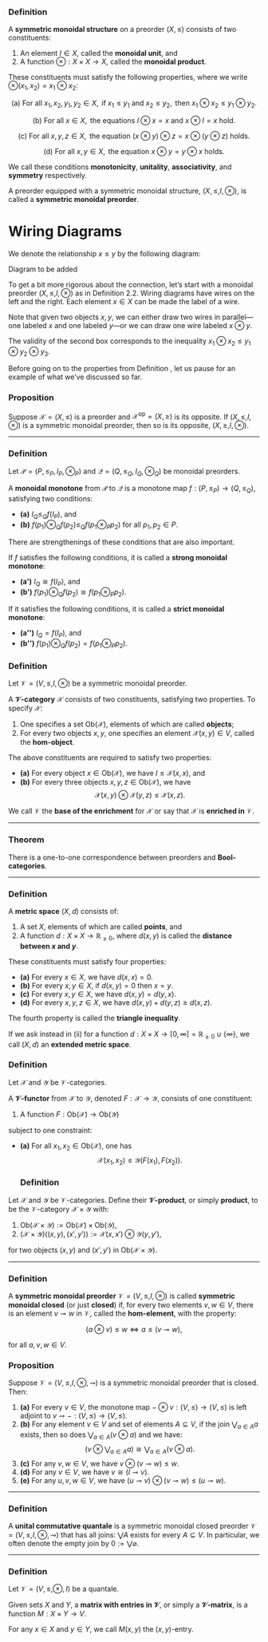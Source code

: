 ### Definition 
A **symmetric monoidal structure** on a preorder $(X, \leq)$ consists of two constituents:

1. An element $I \in X$, called the **monoidal unit**, and  
2. A function $\otimes: X \times X \to X$, called the **monoidal product**.

These constituents must satisfy the following properties, where we write $\otimes(x_1, x_2) = x_1 \otimes x_2$:

$$
\text{(a) For all } x_1, x_2, y_1, y_2 \in X, \text{ if } x_1 \leq y_1 \text{ and } x_2 \leq y_2, \text{ then } x_1 \otimes x_2 \leq y_1 \otimes y_2.
$$

$$
\text{(b) For all } x \in X, \text{ the equations } I \otimes x = x \text{ and } x \otimes I = x \text{ hold.}
$$

$$
\text{(c) For all } x, y, z \in X, \text{ the equation } (x \otimes y) \otimes z = x \otimes (y \otimes z) \text{ holds.}
$$

$$
\text{(d) For all } x, y \in X, \text{ the equation } x \otimes y = y \otimes x \text{ holds.}
$$

We call these conditions **monotonicity**, **unitality**, **associativity**, and **symmetry** respectively.

A preorder equipped with a symmetric monoidal structure, $(X, \leq, I, \otimes)$, is called a **symmetric monoidal preorder**.

# Wiring Diagrams

We denote the relationship $x \leq y$ by the following diagram:


Diagram to be added


To get a bit more rigorous about the connection, let’s start with a monoidal preorder 
$(X, \leq, I, \otimes)$ as in Definition 2.2. Wiring diagrams have wires on the left and the right. 
Each element $x \in X$ can be made the label of a wire. 

Note that given two objects $x, y$, we can either draw two wires in parallel—one labeled $x$ and one labeled $y$—or we can draw one wire labeled $x \otimes y$.


The validity of the second box corresponds to the inequality 
$x_1 \otimes x_2 \leq y_1 \otimes y_2 \otimes y_3$. 

Before going on to the properties from Definition , let us pause for an example of what we’ve discussed so far.


### Proposition 
Suppose $\mathcal{X} = (X, \leq)$ is a preorder and $\mathcal{X}^\text{op} = (X, \geq)$ is its opposite. 
If $(X, \leq, I, \otimes)$ is a symmetric monoidal preorder, then so is its opposite, $(X, \geq, I, \otimes)$.

---

### Definition 
Let $\mathcal{P} = (P, \leq_P, I_P, \otimes_P)$ and $\mathcal{Q} = (Q, \leq_Q, I_Q, \otimes_Q)$ be monoidal preorders.  

A **monoidal monotone** from $\mathcal{P}$ to $\mathcal{Q}$ is a monotone map 
$f : (P, \leq_P) \to (Q, \leq_Q)$, satisfying two conditions:

- **(a)** $I_Q \leq_Q f(I_P)$, and  
- **(b)** $f(p_1) \otimes_Q f(p_2) \leq_Q f(p_1 \otimes_P p_2)$ for all $p_1, p_2 \in P$.

There are strengthenings of these conditions that are also important.  

If $f$ satisfies the following conditions, it is called a **strong monoidal monotone**:

- **(a')** $I_Q \cong f(I_P)$, and  
- **(b')** $f(p_1) \otimes_Q f(p_2) \cong f(p_1 \otimes_P p_2)$.

If it satisfies the following conditions, it is called a **strict monoidal monotone**:

- **(a'')** $I_Q = f(I_P)$, and  
- **(b'')** $f(p_1) \otimes_Q f(p_2) = f(p_1 \otimes_P p_2)$.


### Definition 
Let $\mathcal{V} = (V, \leq, I, \otimes)$ be a symmetric monoidal preorder.  

A **$\mathcal{V}$-category** $\mathcal{X}$ consists of two constituents, satisfying two properties. To specify $\mathcal{X}$:  
1. One specifies a set $\text{Ob}(\mathcal{X})$, elements of which are called **objects**;  
2. For every two objects $x, y$, one specifies an element $\mathcal{X}(x, y) \in V$, called the **hom-object**.

The above constituents are required to satisfy two properties:  
- **(a)** For every object $x \in \text{Ob}(\mathcal{X})$, we have $I \leq \mathcal{X}(x, x)$, and  
- **(b)** For every three objects $x, y, z \in \text{Ob}(\mathcal{X})$, we have  
  $$\mathcal{X}(x, y) \otimes \mathcal{X}(y, z) \leq \mathcal{X}(x, z).$$

We call $\mathcal{V}$ the **base of the enrichment** for $\mathcal{X}$ or say that $\mathcal{X}$ is **enriched in** $\mathcal{V}$.

---

### Theorem 
There is a one-to-one correspondence between preorders and **Bool-categories**.

---

### Definition 
A **metric space** $(X, d)$ consists of:
1. A set $X$, elements of which are called **points**, and  
2. A function $d : X \times X \to \mathbb{R}_{\geq 0}$, where $d(x, y)$ is called the **distance between $x$ and $y$**.


These constituents must satisfy four properties:

- **(a)** For every $x \in X$, we have $d(x, x) = 0$.  
- **(b)** For every $x, y \in X$, if $d(x, y) = 0$ then $x = y$.  
- **(c)** For every $x, y \in X$, we have $d(x, y) = d(y, x)$.  
- **(d)** For every $x, y, z \in X$, we have $d(x, y) + d(y, z) \geq d(x, z)$.  

The fourth property is called the **triangle inequality**.

If we ask instead in (ii) for a function $d : X \times X \to [0, \infty] = \mathbb{R}_{\geq 0} \cup \{\infty\}$, we call $(X, d)$ an **extended metric space**.

### Definition
Let $\mathcal{X}$ and $\mathcal{Y}$ be $\mathcal{V}$-categories.  

A **$\mathcal{V}$-functor** from $\mathcal{X}$ to $\mathcal{Y}$, denoted $F : \mathcal{X} \to \mathcal{Y}$, consists of one constituent:
1. A function $F : \text{Ob}(\mathcal{X}) \to \text{Ob}(\mathcal{Y})$

subject to one constraint:
- **(a)** For all $x_1, x_2 \in \text{Ob}(\mathcal{X})$, one has  
  $$\mathcal{X}(x_1, x_2) \leq \mathcal{Y}(F(x_1), F(x_2)).$$
  ### Definition
Let $\mathcal{X}$ and $\mathcal{Y}$ be $\mathcal{V}$-categories. Define their **$\mathcal{V}$-product**, or simply **product**, to be the $\mathcal{V}$-category $\mathcal{X} \times \mathcal{Y}$ with:
1. $\text{Ob}(\mathcal{X} \times \mathcal{Y}) := \text{Ob}(\mathcal{X}) \times \text{Ob}(\mathcal{Y})$,  
2. $(\mathcal{X} \times \mathcal{Y})((x, y), (x', y')) := \mathcal{X}(x, x') \otimes \mathcal{Y}(y, y')$,

for two objects $(x, y)$ and $(x', y')$ in $\text{Ob}(\mathcal{X} \times \mathcal{Y})$.

---

### Definition 
A **symmetric monoidal preorder** $\mathcal{V} = (V, \leq, I, \otimes)$ is called **symmetric monoidal closed** (or just **closed**) if, for every two elements $v, w \in V$, there is an element $v \multimap w$ in $\mathcal{V}$, called the **hom-element**, with the property:

$$
(a \otimes v) \leq w \iff a \leq (v \multimap w),
$$

for all $a, v, w \in V$.

### Proposition 
Suppose $\mathcal{V} = (V, \leq, I, \otimes, \multimap)$ is a symmetric monoidal preorder that is closed. Then:

1. **(a)** For every $v \in V$, the monotone map $-\otimes v : (V, \leq) \to (V, \leq)$ is left adjoint to $v \multimap - : (V, \leq) \to (V, \leq)$.  
2. **(b)** For any element $v \in V$ and set of elements $A \subseteq V$, if the join $\bigvee_{a \in A} a$ exists, then so does $\bigvee_{a \in A} (v \otimes a)$ and we have:
   $$
   \bigg(v \otimes \bigvee_{a \in A} a\bigg) \cong \bigvee_{a \in A} (v \otimes a). \tag{2.88}
   $$
3. **(c)** For any $v, w \in V$, we have $v \otimes (v \multimap w) \leq w$.  
4. **(d)** For any $v \in V$, we have $v \cong (I \multimap v)$.  
5. **(e)** For any $u, v, w \in V$, we have $(u \multimap v) \otimes (v \multimap w) \leq (u \multimap w)$.

---

### Definition 
A **unital commutative quantale** is a symmetric monoidal closed preorder $\mathcal{V} = (V, \leq, I, \otimes, \multimap)$ that has all joins: $\bigvee A$ exists for every $A \subseteq V$. In particular, we often denote the empty join by $0 := \bigvee \varnothing$.

---

### Definition 
Let $\mathcal{V} = (V, \leq, \otimes, I)$ be a quantale.  

Given sets $X$ and $Y$, a **matrix with entries in $\mathcal{V}$**, or simply a **$\mathcal{V}$-matrix**, is a function $M : X \times Y \to V$.  

For any $x \in X$ and $y \in Y$, we call $M(x, y)$ the $(x, y)$-entry.

